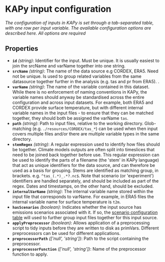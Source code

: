 # KAPy input configuration

*The configuration of inputs in KAPy is set through a tab-separated table, with one row per input variable. The available configuration options are described here. All options are required*

## Properties

- **`id`** *(string)*: Identifier for the input. Must be unique. It is usually easiest to join the srcName and varName together into one string.
- **`srcName`** *(string)*: The name of the data source e.g CORDEX, ERA5. Need not be unique. Is used to group related variables from the same datasource together further in the analysis (e.g. tas and pr from ERA5). .
- **`varName`** *(string)*: The name of the variable contained in this dataset. While there is no enforcement of naming conventions in KAPy, the variable names should anyway be standardised across the entire configuration and across input datasets. For example, both ERA5 and CORDEX provide surface temperature, but with different internal variable names in the input files - to ensure that they can be matched together, they should both be assigned the varName `tas`.
- **`path`** *(string)*: Path to input files, relative to the working directory. Glob-matching (e.g. `./resources/CORDEX/tas_*`) can be used when then input covers multiple files  and/or there are multiple variable types in the same directory.
- **`stemRegex`** *(string)*: A regular expression used to identify how files should be together. Climate models outputs are often split into timeslices that need to be joined back together before use. This regular expression can be used to identify the parts of a filename (the 'stem' in KAPy language) that act as unique identifiers for the data source, and can therefore be used as a basis for grouping. Stems are identified as matching group, in brackets. e.g. `^tas_(.*)_.*?.nc$`. Note that scenario (or 'experiment') identifiers are handled separately, and should be included as part of the regex. Dates and timestamps, on the other hand, should be excluded.
- **`internalVarName`** *(string)*: The internal variable name stored within the input file that corresponds to varName. For example, in ERA5 files the internal variable name for surface temperature is `t2m`.
- **`hasScenarios`** *(boolean)*: Indicates whether the input source has emissions scenarios associated with it. If so, the [scenario configuration table](scenarios.md) will used to further group input files together for this input source.
- **`applyPreprocessor`** *(boolean)*: Allows application of a preprocessing script to tidy inputs before they are written to disk as primVars. Different preprocessors can be used for different applications.
- **`preprocessorPath`** *(['null', 'string'])*: Path to the script containing the preprocessor.
- **`preprocessorFunction`** *(['null', 'string'])*: Name of the preprocessor function to apply.
